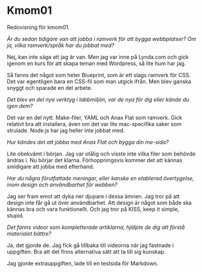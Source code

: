 Kmom01
===============================

Redovisning för kmom01.


*Är du sedan tidigare van att jobba i ramverk för att bygga webbplatser? Om ja, vilka ramverk/språk har du jobbat med?*

Nej, kan inte säga att jag är van. Men jag var inne på Lynda.com och gick igenom en kurs för att skapa teman med Wordpress, så lite hum har jag.

Så fanns det något som heter Blueprint, som är ett slags ramverk för
CSS. Det var egentligen bara en CSS-fil som man utgick ifrån. Men blev
ganska snyggt och sparade en del arbete.

*Det blev en del nya verktyg i labbmiljön, var de nya för dig eller kände du igen dem?*

Det var en del nytt. Make-filer, YAML och Anax Flat som ramverk. Gick relativt bra att
installera, även om det var lite mac-specifika saker som strulade.
Node.js har jag heller inte jobbat med.

*Hur kändes det att jobba med Anax Flat och bygga din me-sida?*

Lite obekvämt i början. Jag var otålig och visste inte vilka filer
som behövde ändras i. Nu börjar det klarna. Förhoppningsvis kommer det
att kännas smidigare att jobba med efterhand.

*Har du några förutfattade meningar, eller kanske en etablerad övertygelse, inom design och användbarhet för webben?*

Jag ser fram emot att dyka ner djupare i dessa ämnen. Jag tror på att
design inte får gå ut över användbarhet. Att design är något som både ska kännas bra och vara funktionellt. Och jag tror på KISS, keep it simple, stupid.

*Det fanns videor som kompletterade artiklarna, hjälpte de dig att förstå materialet bättre?*

Ja, det gjorde de. Jag fick gå tillbaka till videorna när jag fastnade
i uppgiften. Bra att det finns alternativa sätt att ta till sig kunskap.

Jag gjorde extrauppgiften, lade till en testsida för Markdown.
